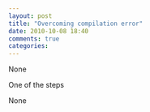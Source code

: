 ```yaml
---
layout: post
title: "Overcoming compilation error"
date: 2010-10-08 18:40
comments: true
categories: 
---
```


None


One of the steps


None

